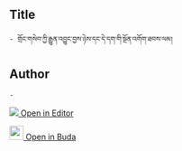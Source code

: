 ## Title
	- གྲོང་གསེབ་ཀྱི་རྒྱུན་འབྱུང་བྱས་ཉེས་དང་དེ་དག་གི་སྔོན་འགོག་ཐབས་ལམ།

## Author
	- 



[<img src="https://img.icons8.com/color/25/000000/edit-property.png"> Open in Editor](http://editor.openpecha.org/P004429)

[<img width="25" src="https://library.bdrc.io/icons/BUDA-small.svg"> Open in Buda](https://library.bdrc.io/show/bdr:IE0OPP004429)
